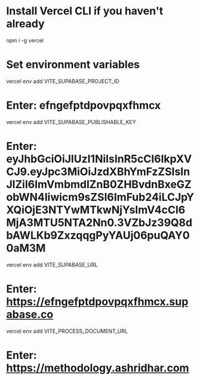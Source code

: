 # Install Vercel CLI if you haven't already
npm i -g vercel

# Set environment variables
vercel env add VITE_SUPABASE_PROJECT_ID
# Enter: efngefptdpovpqxfhmcx

vercel env add VITE_SUPABASE_PUBLISHABLE_KEY
# Enter: eyJhbGciOiJIUzI1NiIsInR5cCI6IkpXVCJ9.eyJpc3MiOiJzdXBhYmFzZSIsInJlZiI6ImVmbmdlZnB0ZHBvdnBxeGZobWN4Iiwicm9sZSI6ImFub24iLCJpYXQiOjE3NTYwMTkwNjYsImV4cCI6MjA3MTU5NTA2Nn0.3VZbJz39Q8dbAWLKb9ZxzqqgPyYAUj06puQAY00aM3M

vercel env add VITE_SUPABASE_URL
# Enter: https://efngefptdpovpqxfhmcx.supabase.co

vercel env add VITE_PROCESS_DOCUMENT_URL
# Enter: https://methodology.ashridhar.com